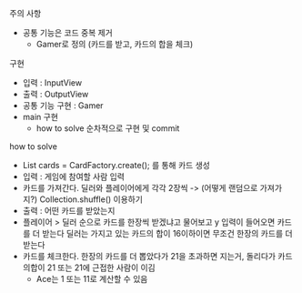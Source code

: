 
주의 사항
- 공통 기능은 코드 중복 제거 
  - Gamer로 정의 (카드를 받고, 카드의 합을 체크)

구현
- 입력 : InputView
- 출력 : OutputView
- 공통 기능 구현 : Gamer
- main 구현
  - how to solve 순차적으로 구현 및 commit

how to solve
- List<Card> cards = CardFactory.create(); 를 통해 카드 생성
- 입력 : 게임에 참여할 사람 입력
- 카드를 가져간다. 딜러와 플레이어에게 각각 2장씩 -> (어떻게 랜덤으로 가져가지?) Collection.shuffle() 이용하기
- 출력 : 어떤 카드를 받았는지
- 플레이어 > 딜러 순으로 카드를 한장씩 받겠냐고 물어보고 y 입력이 들어오면 카드를 더 받는다
  딜러는 가지고 있는 카드의 합이 16이하이면 무조건 한장의 카드를 더 받는다
- 카드를 체크한다. 한장의 카드를 더 뽑았다가 21을 초과하면 지는거, 돌리다가 카드의합이 21 또는 21에 근접한 사람이 이김
  * Ace는 1 또는 11로 계산할 수 있음 
